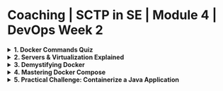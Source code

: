 # Coaching | SCTP in SE | Module 4 | DevOps Week 2

<details>
<summary><b>1. Docker Commands Quiz</b></summary>

Test your Docker command knowledge with the following quiz.

### Q1: Which command is used to build a Docker image?
- **A:** `docker build` (Correct)
- **B:** `docker ps`
- **C:** `docker ls`
- **D:** `docker image ls`

### Q2: What could cause a `docker build` command to fail?
- **A:** Incorrect directory
- **B:** Docker not installed (Correct)
- **C:** Missing Dockerfile in the directory (Correct)
- **D:** Docker Compose not installed

### Q3: Which command runs an image as a container?
- **A:** `docker build`
- **B:** `docker run` (Correct)
- **C:** `docker ps`
- **D:** `docker launch`

### Q4: How can you list containers that are currently running?
- **A:** `docker build`
- **B:** `docker ps` (Correct)
- **C:** `docker ls`
- **D:** `docker launch`

### Q5: Docker is exclusively used for production environments and is not suitable for development.
- **A:** True
- **B:** False (Correct)

</details>

<details>
<summary><b>2. Servers & Virtualization Explained</b></summary>

### Servers
![Servers](./assets/servers.png)
In the early days of computing, applications were hosted on bare-metal servers. These servers are the physical hardware that underpins much of our digital world. A bare-metal server typically runs a single operating system and is dedicated to a single tenant or application. This approach ensured maximum performance for the application but was not without its drawbacks. Each server needed to be individually maintained and managed, leading to increased operational complexity and costs. Additionally, this one-to-one relationship between servers and applications meant that resources could be underutilized, as a server might not always be operating at full capacity.

### Virtualization
![Virtualization](./assets/server_virtualization-traditional_virtual_architecture_mobile.jpg)
Virtualization technology was a game-changer for IT infrastructure. By introducing a layer called a hypervisor above the physical hardware, it became possible to divide a single physical server into multiple isolated virtual machines (VMs). Each VM acts like a separate server, capable of running its own operating system and applications. This innovation dramatically increased the efficiency of resource utilization.

The benefits of virtualization include:

1. Resource Optimization: By consolidating multiple VMs on a single server, organizations can significantly reduce their hardware requirements.
2. Cost Reduction: Fewer physical servers mean lower hardware and energy costs.
Improved Flexibility and Scalability: Virtual machines can be quickly provisioned, copied, and moved, allowing for agile development and testing environments.
Enhanced Disaster Recovery: Virtualization simplifies backup and disaster recovery processes, as virtual machines can be easily replicated and restored.

### Virtualization vs Containers
![Virtualization vs Container](./assets/vm-vs-container.png)
While virtualization was a significant advancement, the technology's evolution didn't stop there. Containers emerged as a lighter, more efficient alternative to VMs, especially suited for microservices and cloud-native applications. Unlike VMs, which virtualize the entire operating system, containers virtualize at the application level, sharing the host OS kernel. This means containers are more lightweight and start much faster than VMs.

Key distinctions include:

1. Isolation Level: Containers provide process-level isolation, while VMs offer full isolation of virtualized hardware for each instance.
2. Performance: Containers have less overhead, leading to better performance and more efficient resource use compared to VMs.
3. Portability: Containers include all necessary application code and dependencies, making them highly portable across different computing environments.
4. Use Cases: VMs are still preferred for applications requiring full isolation, extensive resources, or specific OS environments. Containers are ideal for microservices, dev/test scenarios, and applications where density and efficiency are critical.

### An Analogy

Imagine you're planning to open several restaurants, each offering a different cuisine. Think of each restaurant as an application, and the building where it's housed as the server hardware.

1. Virtualization: Apartment Complexes
Virtualization can be compared to building an apartment complex on your plot of land. Each apartment in the complex is like a virtual machine (VM) - a separate, self-contained unit that shares the overall structure's physical resources (the land and building) but has its own utilities and facilities (like water, electricity, and gas). Each apartment (VM) can be customized to the needs of its occupants (different operating systems and applications), but they all share the underlying infrastructure. This setup allows for efficient use of space (hardware resources), but each apartment still maintains a level of isolation and independence, with its own secured entrances and facilities.

2. Containers: Food Trucks in a Park
On the other hand, using containers is like setting up food trucks in a public park. The park is the server's operating system, and each food truck is a container. All the food trucks use the park's existing facilities - like water, electricity, and seating areas - but each offers a unique menu (application). Food trucks are quicker and cheaper to set up than building an entire apartment complex. They can move around or make menu changes (application updates) with much more flexibility. However, they rely on the park's existing infrastructure and cannot operate without it, similar to how containers share the host operating system.

So:
1. Virtualization (Apartment Complexes): Offers more isolation and independence at the cost of being more resource-intensive to set up and maintain. Each apartment is like a full-fledged server that can run its own operating system.
2. Containers (Food Trucks): More resource-efficient, sharing the underlying infrastructure of the park (operating system) but less isolated. They're quicker to set up and more flexible in deployment, ideal for services that need to scale up or down rapidly.

</details>

<details>
<summary><b>3. Demystifying Docker</b></summary>

### Dockerfile
Think of a Dockerfile as the blueprint for your application's container. It contains a set of instructions that Docker uses to build the container's environment. Each instruction in a Dockerfile adds a layer to the image, with each layer representing a part of the application. For example, one layer might contain your application code, another the libraries it depends on, and another the runtime environment it needs to run.

The Dockerfile starts with specifying a base image using the `FROM` instruction. This base image is the foundation of your container and can be an operating system like Ubuntu or a pre-made image like `Node.js` or Python. From there, you can use instructions like `COPY` to add files from your local file system to the image, `RUN` to execute commands to install software, and `CMD` or `ENTRYPOINT` to specify what command runs when the container starts.

### Docker Image
A Docker image is an immutable artifact that contains everything needed to run your application. This includes the application code, runtime, libraries, environment variables, and configuration files. Images are built from the instructions in a Dockerfile and then stored in a Docker registry.

Because images are immutable, if you need to make changes to your application, you create a new image. This ensures consistency and reliability, as each image is a snapshot of the application at a specific point in time. Images can be shared and reused, making it easy to deploy your application across different environments.

### Docker Container
A Docker container is a running instance of a Docker image. When you start a container, Docker takes the image and creates a writable layer on top of the immutable layers of the image. This writable layer allows the application to write to the filesystem, maintaining the changes as long as the container is running.

Containers are isolated from each other and the host system, with their own filesystem, networking, and isolated process space. This isolation ensures that applications do not interfere with each other and can run simultaneously on the same host machine. Containers are lightweight and start quickly, making them ideal for environments where scalability and efficiency are critical.

### Image Registry
![Image Registry](./assets/image-registry.png)
An image registry is a centralized place where Docker images can be stored, shared, and managed. The most well-known registry is Docker Hub, which hosts a vast number of public images that anyone can use. In addition to Docker Hub, there are private registries like Amazon Elastic Container Registry (ECR) and Azure Container Registry (ACR), which organizations use to store and manage proprietary images securely.

Registries play a crucial role in the Docker ecosystem, facilitating the distribution and version control of images. They allow developers to push images to the registry and pull them down to any environment for deployment, making it easy to share images across teams and deploy applications consistently.
</details>

<details>
<summary><b>4. Mastering Docker Compose</b></summary>

![Docker Compose](./assets/basic-taxonomy.png)

Learn how Docker Compose orchestrates multi-container applications, simplifying deployment and scaling with YAML configuration files. Explore an example `docker-compose.yml` file [here](https://github.com/edisonzsq/sample-docker-compose/blob/main/docker-compose.yml).

</details>

<details>
<summary><b>5. Practical Challenge: Containerize a Java Application</b></summary>

Containerize your Module 3 Java application for a hands-on Docker Compose experience.

### Challenge Repository
Explore and utilize this [Spring Boot demo](https://github.com/edisonzsq/spring-boot-demo) repository.

### Commands to Begin

```
git clone https://github.com/edisonzsq/spring-boot-demo
cd spring-boot-demo
git checkout docker_compose_with_postgres
docker compose up
```

Refer to the `README.md` for API endpoint testing instructions.

</details>
